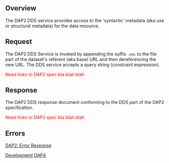 ## Overview

The DAP2 DDS service provides access to the 'syntactic' metadata (aka
use or structural metadata) for the data resource.

## Request

The DAP2 DDS Service is invoked by appending the suffix
<font size="2">`.dds`</font> to the file part of the dataset's referent
(aka base) URL and then dereferencing the new URL. The DDS service
accepts a query string (constraint expression).

<font color="red"> Need links to DAP2 spec bla blah blah </font>

## Response

The DAP2 DDS response document conforming to the DDS part of the DAP2
specification.

<font color="red"> Need links to DAP2 spec bla blah blah </font>

## Errors

[DAP2: Error Response](DAP2:_Responses#Error_Response "wikilink")

[Development](Category:Development "wikilink")
[DAP4](Category:DAP4 "wikilink")